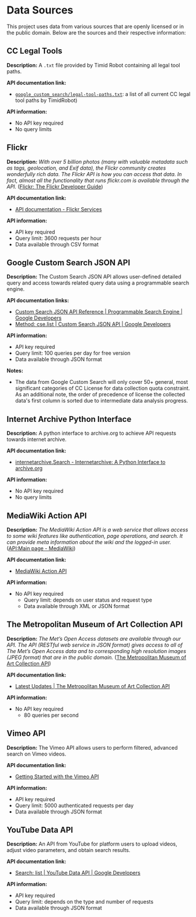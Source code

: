 # Data Sources

This project uses data from various sources that are openly licensed or in the
public domain. Below are the sources and their respective information:

## CC Legal Tools

**Description:** A `.txt` file provided by Timid Robot containing all legal
tool paths.

**API documentation link:**

- [`google_custom_search/legal-tool-paths.txt`][tools-paths]: a list of all
  current CC legal tool paths by TimidRobot)

**API information:**

- No API key required
- No query limits

[tools-paths]:google_custom_search/legal-tool-paths.txt

## Flickr

**Description:** _With over 5 billion photos (many with valuable metadata such
as tags, geolocation, and Exif data), the Flickr community creates wonderfully
rich data. The Flickr API is how you can access that data. In fact, almost all
the functionality that runs flickr.com is available through the API._ ([Flickr:
The Flickr Developer Guide](https://www.flickr.com/services/developer/))

**API documentation link:**

- [API documentation - Flickr Services](https://www.flickr.com/services/api/)

**API information:**

- API key required
- Query limit: 3600 requests per hour
- Data available through CSV format

## Google Custom Search JSON API

**Description:** The Custom Search JSON API allows user-defined detailed query
and access towards related query data using a programmable search engine.

**API documentation links:**

- [Custom Search JSON API Reference | Programmable Search Engine | Google
  Developers][google-json]
- [Method: cse.list | Custom Search JSON API | Google Developers][cse-list]

**API information:**

- API key required
- Query limit: 100 queries per day for free version
- Data available through JSON format

**Notes:**

- The data from Google Custom Search will only cover 50+ general, most
  significant categories of CC License for data collection quota constraint.
  As an additional note, the order of precedence of license the collected
  data's first column is sorted due to intermediate data analysis progress.

[google-json]: https://developers.google.com/custom-search/v1/reference/rest
[cse-list]: https://developers.google.com/custom-search/v1/reference/rest/v1/cse/list

## Internet Archive Python Interface

**Description:** A python interface to archive.org to achieve API requests
towards internet archive.

**API documentation link:**

- [internetarchive.Search - Internetarchive: A Python Interface to
  archive.org][ia-search]

**API information:**

- No API key required
- No query limits

[ia-search]: https://internetarchive.readthedocs.io/en/stable/internetarchive.html#internetarchive.Search

## MediaWiki Action API

**Description:** _The MediaWiki Action API is a web service that allows access
to some wiki features like authentication, page operations, and search. It can
provide meta information about the wiki and the logged-in user._ ([API:Main
page - MediaWiki](https://www.mediawiki.org/wiki/API:Main_page))

**API documentation link:**

- [MediaWiki Action API](https://www.mediawiki.org/wiki/API:Main_page)

**API information:**

- No API key required
  - Query limit: depends on user status and request type
  - Data available through XML or JSON format

## The Metropolitan Museum of Art Collection API

**Description:** _The Met’s Open Access datasets are available through our API.
The API (RESTful web service in JSON format) gives access to all of The Met’s
Open Access data and to corresponding high resolution images (JPEG format) that
are in the public domain._ ([The Metropolitan Museum of Art Collection
API](https://metmuseum.github.io/))

**API documentation link:**

- [Latest Updates | The Metropolitan Museum of Art Collection
  API](https://metmuseum.github.io/)

**API information:**

- No API key required
  - 80 queries per second

## Vimeo API

**Description:** The Vimeo API allows users to perform filtered, advanced
search on Vimeo videos.

**API documentation link:**

- [Getting Started with the Vimeo API](https://developer.vimeo.com/api/start)

**API information:**

- API key required
- Query limit: 5000 authenticated requests per day
- Data available through JSON format

## YouTube Data API

**Description:** An API from YouTube for platform users to upload videos,
adjust video parameters, and obtain search results.

**API documentation link:**

- [Search: list | YouTube Data API | Google
  Developers](https://developers.google.com/youtube/v3/docs/search/list)

**API information:**

- API key required
- Query limit: depends on the type and number of requests
- Data available through JSON format
